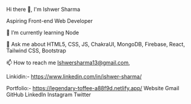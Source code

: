 Hi there 👋, I'm Ishwer Sharma

Aspiring Front-end Web Developer

🌱 I’m currently learning Node

💬 Ask me about HTML5, CSS, JS, ChakraUI, MongoDB, Firebase, React, Tailwind CSS, Bootstrap

📫 How to reach me Ishwersharma13@gmail.com,

Linkidin:- https://www.linkedin.com/in/ishwer-sharma/

Portfolio:- https://legendary-toffee-a88f9d.netlify.app/
Website Gmail GitHub LinkedIn Instagram Twitter
